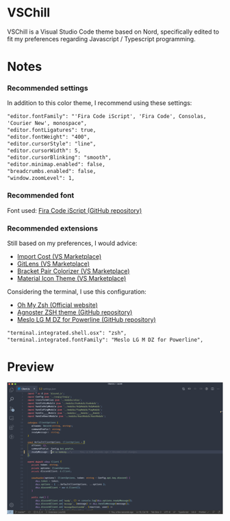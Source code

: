 # VSChill

VSChill is a Visual Studio Code theme based on Nord, specifically edited to fit my preferences regarding Javascript / Typescript programming.

# Notes

### Recommended settings

In addition to this color theme, I recommend using these settings:

```
"editor.fontFamily": "'Fira Code iScript', 'Fira Code', Consolas, 'Courier New', monospace",
"editor.fontLigatures": true,
"editor.fontWeight": "400",
"editor.cursorStyle": "line",
"editor.cursorWidth": 5,
"editor.cursorBlinking": "smooth",
"editor.minimap.enabled": false,
"breadcrumbs.enabled": false,
"window.zoomLevel": 1,
```

### Recommended font

Font used: [Fira Code iScript (GitHub repository)](https://github.com/kencrocken/FiraCodeiScript)

### Recommended extensions

Still based on my preferences, I would advice:

- [Import Cost (VS Marketplace)](https://marketplace.visualstudio.com/items?itemName=wix.vscode-import-cost)
- [GitLens (VS Marketplace)](https://marketplace.visualstudio.com/items?itemName=eamodio.gitlens)
- [Bracket Pair Colorizer (VS Marketplace)](https://marketplace.visualstudio.com/items?itemName=CoenraadS.bracket-pair-colorizer)
- [Material Icon Theme (VS Marketplace)](https://marketplace.visualstudio.com/items?itemName=PKief.material-icon-theme)

Considering the terminal, I use this configuration:

- [Oh My Zsh (Official website)](https://ohmyz.sh/)
- [Agnoster ZSH theme (GitHub repository)](https://github.com/agnoster/agnoster-zsh-theme)
- [Meslo LG M DZ for Powerline (GitHub repository)](https://github.com/powerline/fonts)

```
"terminal.integrated.shell.osx": "zsh",
"terminal.integrated.fontFamily": "Meslo LG M DZ for Powerline",
```

# Preview

![](https://raw.githubusercontent.com/matthieu-locussol/VSChill/master/preview.png)

